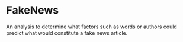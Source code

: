 # FakeNews
An analysis to determine what factors such as words or authors could predict what would constitute a fake news article.
